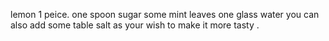 lemon 1 peice.
one spoon sugar
some mint leaves
one glass water
  you can also add some table salt as your wish to make it more tasty .